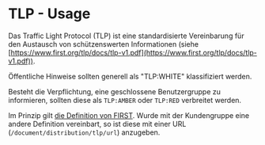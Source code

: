 # TLP - Usage

Das Traffic Light Protocol (TLP) ist eine standardisierte Vereinbarung für den Austausch von schützenswerten Informationen
(siehe [https://www.first.org/tlp/docs/tlp-v1.pdf](https://www.first.org/tlp/docs/tlp-v1.pdf)).

Öffentliche Hinweise sollten generell als "TLP:WHITE" klassifiziert werden.

Besteht die Verpflichtung, eine geschlossene Benutzergruppe zu informieren, sollten diese als `TLP:AMBER` oder `TLP:RED` verbreitet werden.

Im Prinzip gilt [die Definition von FIRST](https://www.first.org/tlp/).
Wurde mit der Kundengruppe eine andere Definition vereinbart, so ist diese mit einer URL (`/document/distribution/tlp/url`) anzugeben.
